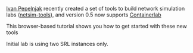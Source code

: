 [Ivan Pepelnjak](https://www.linkedin.com/in/ivanpepelnjak/) recently created a set of tools to build network simulation labs 
([netsim-tools](https://netsim-tools.readthedocs.io/en/latest/install.html)), 
and version 0.5 now supports [Containerlab](https://blog.ipspace.net/2021/04/netsim-containerlab.html)

This browser-based tutorial shows you how to get started with these new tools

Initial lab is using two SRL instances only.
